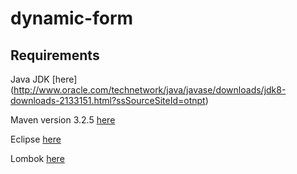 # dynamic-form





## Requirements 
Java JDK [here] (http://www.oracle.com/technetwork/java/javase/downloads/jdk8-downloads-2133151.html?ssSourceSiteId=otnpt)

Maven version 3.2.5 [here](http://maven.apache.org/download.cgi)

Eclipse [here](https://eclipse.org/)

Lombok [here](http://projectlombok.org/)
